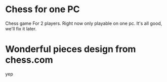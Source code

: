 # Chess for one PC
Chess game For 2 players. Right now only playable on one pc. It's all good, we'll fix it later.
# Wonderful pieces design from chess.com
yep
